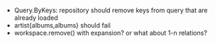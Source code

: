  - Query.ByKeys: repository should remove keys from query that are already loaded
 - artist{albums,albums} should fail
 - workspace.remove() with expansion? or what about 1-n relations?